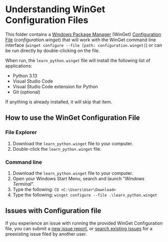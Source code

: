 # Understanding WinGet Configuration Files

This folder contains a [Windows Package Manager](https://learn.microsoft.com/windows/package-manager/winget/) (WinGet) [Configuration File](https://learn.microsoft.com/windows/package-manager/configuration/) (_configuration.winget_) that will work with the WinGet command line interface (`winget configure --file [path: configuration.winget]`) or can be run directly by double-clicking on the file.

When run, the `learn_python.winget` file will install the following list of applications:

- Python 3.13
- Visual Studio Code
- Visual Studio Code extension for Python
- Git (optional)

If anything is already installed, it will skip that item. 

## How to use the WinGet Configuration File

### File Explorer

1. Download the `learn_python.winget` file to your computer.
2. Double-click the `learn_python.winget` file.

### Command line

1. Download the `learn_python.winget` file to your computer.
2. Open your Windows Start Menu, search and launch "_Windows Terminal_".
3. Type the following: `CD <C:\Users\User\Download>`
4. Type the following: `winget configure --file .\learn_python.winget`

## Issues with Configuration file

If you experience an issue with running the provided WinGet Configuration file, you can submit a [new issue report](https://github.com/microsoft/winget-dsc/issues/new/choose), or [search existing issues](https://github.com/microsoft/winget-dsc/issues) for a preexisting issue filed by another user.
